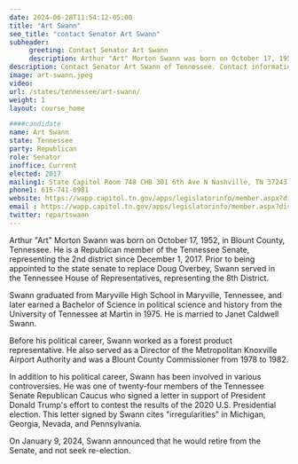 ```yaml
---
date: 2024-06-28T11:54:12-05:00
title: "Art Swann"
seo_title: "contact Senator Art Swann"
subheader:
     greeting: Contact Senator Art Swann
     description: Arthur "Art" Morton Swann was born on October 17, 1952, in Blount County, Tennessee. He is a Republican member of the Tennessee Senate, representing the 2nd district since December 1, 2017. Prior to being appointed to the state senate to replace Doug Overbey, Swann served in the Tennessee House of Representatives, representing the 8th District.
description: Contact Senator Art Swann of Tennessee. Contact information for Art Swann includes email address, phone number, and mailing address.
image: art-swann.jpeg
video:
url: /states/tennessee/art-swann/
weight: 1
layout: course_home

####candidate
name: Art Swann
state: Tennessee
party: Republican
role: Senator
inoffice: Current
elected: 2017
mailing1: State Capitol Room 748 CHB 301 6th Ave N Nashville, TN 37243
phone1: 615-741-0981
website: https://wapp.capitol.tn.gov/apps/legislatorinfo/member.aspx?district=S2/
email : https://wapp.capitol.tn.gov/apps/legislatorinfo/member.aspx?district=S2/
twitter: repartswann
---
```

Arthur "Art" Morton Swann was born on October 17, 1952, in Blount County, Tennessee. He is a Republican member of the Tennessee Senate, representing the 2nd district since December 1, 2017. Prior to being appointed to the state senate to replace Doug Overbey, Swann served in the Tennessee House of Representatives, representing the 8th District.

Swann graduated from Maryville High School in Maryville, Tennessee, and later earned a Bachelor of Science in political science and history from the University of Tennessee at Martin in 1975. He is married to Janet Caldwell Swann.

Before his political career, Swann worked as a forest product representative. He also served as a Director of the Metropolitan Knoxville Airport Authority and was a Blount County Commissioner from 1978 to 1982.

In addition to his political career, Swann has been involved in various controversies. He was one of twenty-four members of the Tennessee Senate Republican Caucus who signed a letter in support of President Donald Trump's effort to contest the results of the 2020 U.S. Presidential election. This letter signed by Swann cites "irregularities" in Michigan, Georgia, Nevada, and Pennsylvania.

On January 9, 2024, Swann announced that he would retire from the Senate, and not seek re-election.
